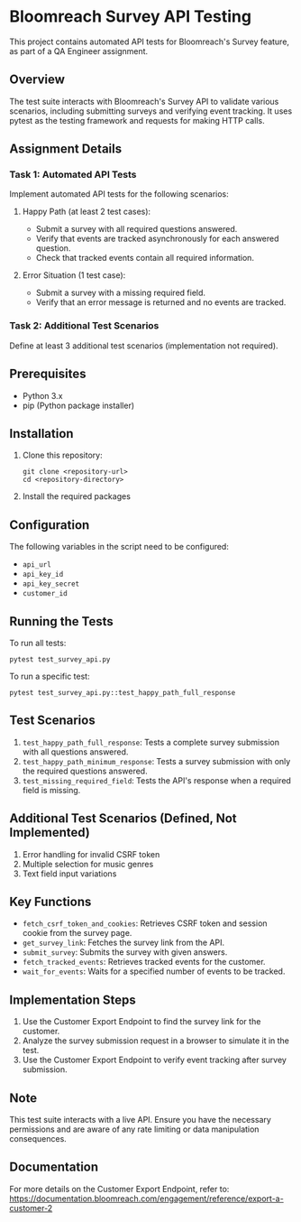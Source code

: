 # Bloomreach Survey API Testing

This project contains automated API tests for Bloomreach's Survey feature, as part of a QA Engineer assignment.

## Overview

The test suite interacts with Bloomreach's Survey API to validate various scenarios, including submitting surveys and verifying event tracking. It uses pytest as the testing framework and requests for making HTTP calls.

## Assignment Details

### Task 1: Automated API Tests

Implement automated API tests for the following scenarios:

1. Happy Path (at least 2 test cases):
   - Submit a survey with all required questions answered.
   - Verify that events are tracked asynchronously for each answered question.
   - Check that tracked events contain all required information.

2. Error Situation (1 test case):
   - Submit a survey with a missing required field.
   - Verify that an error message is returned and no events are tracked.

### Task 2: Additional Test Scenarios

Define at least 3 additional test scenarios (implementation not required).

## Prerequisites

- Python 3.x
- pip (Python package installer)

## Installation

1. Clone this repository:
   ```
   git clone <repository-url>
   cd <repository-directory>
   ```

2. Install the required packages

## Configuration

The following variables in the script need to be configured:

- `api_url`
- `api_key_id`
- `api_key_secret`
- `customer_id`

## Running the Tests

To run all tests:

```
pytest test_survey_api.py
```

To run a specific test:

```
pytest test_survey_api.py::test_happy_path_full_response
```

## Test Scenarios

1. `test_happy_path_full_response`: Tests a complete survey submission with all questions answered.
2. `test_happy_path_minimum_response`: Tests a survey submission with only the required questions answered.
3. `test_missing_required_field`: Tests the API's response when a required field is missing.

## Additional Test Scenarios (Defined, Not Implemented)

1. Error handling for invalid CSRF token
2. Multiple selection for music genres
3. Text field input variations

## Key Functions

- `fetch_csrf_token_and_cookies`: Retrieves CSRF token and session cookie from the survey page.
- `get_survey_link`: Fetches the survey link from the API.
- `submit_survey`: Submits the survey with given answers.
- `fetch_tracked_events`: Retrieves tracked events for the customer.
- `wait_for_events`: Waits for a specified number of events to be tracked.

## Implementation Steps

1. Use the Customer Export Endpoint to find the survey link for the customer.
2. Analyze the survey submission request in a browser to simulate it in the test.
3. Use the Customer Export Endpoint to verify event tracking after survey submission.

## Note

This test suite interacts with a live API. Ensure you have the necessary permissions and are aware of any rate limiting or data manipulation consequences.

## Documentation

For more details on the Customer Export Endpoint, refer to:
https://documentation.bloomreach.com/engagement/reference/export-a-customer-2